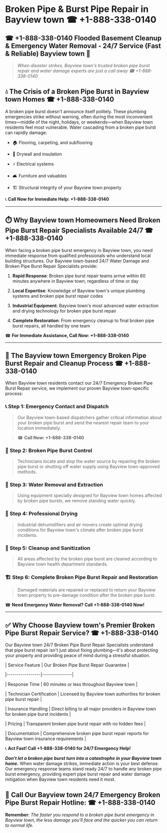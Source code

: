 # Broken Pipe & Burst Pipe Repair in Bayview town ☎ +1-888-338-0140  
## ☎ +1-888-338-0140 Flooded Basement Cleanup & Emergency Water Removal - 24/7 Service (Fast & Reliable) Bayview town 🚨  

> *When disaster strikes, Bayview town's trusted broken pipe burst repair and water damage experts are just a call away ☎ +1-888-338-0140*  

## 💧 The Crisis of a Broken Pipe Burst in Bayview town Homes ☎ +1-888-338-0140  

A broken pipe burst doesn't announce itself politely. These plumbing emergencies strike without warning, often during the most inconvenient times—middle of the night, holidays, or weekends—when Bayview town residents feel most vulnerable. Water cascading from a broken pipe burst can rapidly damage:  

* 🏠 Flooring, carpeting, and subflooring  
* 🧱 Drywall and insulation  
* ⚡ Electrical systems  
* 🛋️ Furniture and valuables  
* 🏗️ Structural integrity of your Bayview town property  

📞 **Call Now for Immediate Help: +1-888-338-0140**  

---  

## ⏱️ Why Bayview town Homeowners Need Broken Pipe Burst Repair Specialists Available 24/7 ☎ +1-888-338-0140  

When facing a broken pipe burst emergency in Bayview town, you need immediate response from qualified professionals who understand local building structures. Our Bayview town-based 24/7 Water Damage and Broken Pipe Burst Repair Specialists provide:  

1. **Rapid Response**: Broken pipe burst repair teams arrive within 60 minutes anywhere in Bayview town, regardless of time or day  
2. **Local Expertise**: Knowledge of Bayview town's unique plumbing systems and broken pipe burst repair codes  
3. **Industrial Equipment**: Bayview town's most advanced water extraction and drying technology for broken pipe burst repair  
4. **Complete Restoration**: From emergency cleanup to final broken pipe burst repairs, all handled by one team  

☎ **For Immediate Assistance, Call Now: +1-888-338-0140**  

---  

## 🔧 The Bayview town Emergency Broken Pipe Burst Repair and Cleanup Process ☎ +1-888-338-0140  

When Bayview town residents contact our 24/7 Emergency Broken Pipe Burst Repair service, we implement our proven Bayview town-specific process:  

### 📞 Step 1: Emergency Contact and Dispatch  
> Our Bayview town-based dispatchers gather critical information about your broken pipe burst and send the nearest repair team to your location immediately.  
> ☎ **Call Now: +1-888-338-0140**  

### 🚿 Step 2: Broken Pipe Burst Control  
> Technicians locate and stop the water source by repairing the broken pipe burst or shutting off water supply using Bayview town-approved methods.  

### 🌊 Step 3: Water Removal and Extraction  
> Using equipment specially designed for Bayview town homes affected by broken pipe bursts, we remove standing water quickly.  

### 💨 Step 4: Professional Drying  
> Industrial dehumidifiers and air movers create optimal drying conditions for Bayview town's climate after broken pipe burst incidents.  

### 🧼 Step 5: Cleanup and Sanitization  
> All areas affected by the broken pipe burst are cleaned according to Bayview town health department standards.  

### 🏗️ Step 6: Complete Broken Pipe Burst Repair and Restoration  
> Damaged materials are repaired or replaced to return your Bayview town property to pre-damage condition after the broken pipe burst.  

☎ **Need Emergency Water Removal? Call +1-888-338-0140 Now!**  

---  

## ✅ Why Choose Bayview town's Premier Broken Pipe Burst Repair Service? ☎ +1-888-338-0140  

Our Bayview town 24/7 Broken Pipe Burst Repair Specialists understand that pipe burst repair isn't just about fixing plumbing—it's about protecting your property and providing peace of mind during a stressful situation.  

| Service Feature | Our Broken Pipe Burst Repair Guarantee |  
|-----------------|---------------|  
| Response Time | 60 minutes or less throughout Bayview town |  
| Technician Certification | Licensed by Bayview town authorities for broken pipe burst repair |  
| Insurance Handling | Direct billing to all major providers in Bayview town for broken pipe burst incidents |  
| Pricing | Transparent broken pipe burst repair with no hidden fees |  
| Documentation | Comprehensive broken pipe burst repair reports for Bayview town insurance requirements |  

📞 **Act Fast! Call +1-888-338-0140 for 24/7 Emergency Help!**  

***Don't let a broken pipe burst turn into a catastrophe in your Bayview town home.*** When water damage strikes, immediate action is your best defense. Our emergency response teams stand ready 24/7 to handle any broken pipe burst emergency, providing expert pipe burst repair and water damage mitigation when Bayview town residents need it most.  

## 📱 Call Our Bayview town 24/7 Emergency Broken Pipe Burst Repair Hotline: ☎ +1-888-338-0140  

**Remember**: *The faster you respond to a broken pipe burst emergency in Bayview town, the less damage you'll face and the quicker you can return to normal life.*
